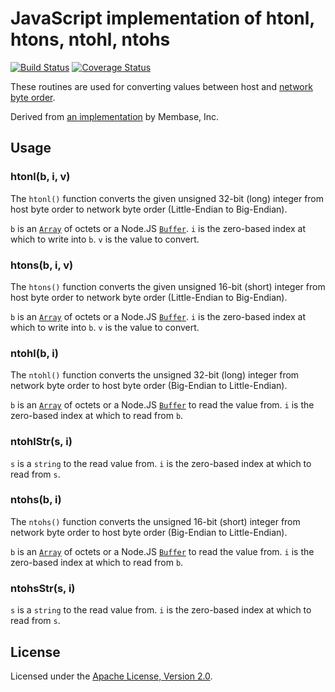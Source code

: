 # JavaScript implementation of htonl, htons, ntohl, ntohs #

[![Build Status](https://travis-ci.org/mattcg/network-byte-order.png?branch=master)](https://travis-ci.org/mattcg/network-byte-order)
[![Coverage Status](https://coveralls.io/repos/mattcg/network-byte-order/badge.png)](https://coveralls.io/r/mattcg/network-byte-order)

These routines are used for converting values between host and [network byte order](http://en.wikipedia.org/wiki/Endianness#Endianness_in_networking).

Derived from [an implementation](http://blog.couchbase.com/starting-membase-nodejs) by Membase, Inc.

## Usage ##

### htonl(b, i, v) ###

The `htonl()` function converts the given unsigned 32-bit (long) integer from host byte order to network byte order (Little-Endian to Big-Endian).

`b` is an [`Array`](https://developer.mozilla.org/en-US/docs/JavaScript/Reference/Global_Objects/Array) of octets or a Node.JS [`Buffer`](http://nodejs.org/api/buffer.html).
`i` is the zero-based index at which to write into `b`.
`v` is the value to convert.

### htons(b, i, v) ###

The `htons()` function converts the given unsigned 16-bit (short) integer from host byte order to network byte order (Little-Endian to Big-Endian).

`b` is an [`Array`](https://developer.mozilla.org/en-US/docs/JavaScript/Reference/Global_Objects/Array) of octets or a Node.JS [`Buffer`](http://nodejs.org/api/buffer.html).
`i` is the zero-based index at which to write into `b`.
`v` is the value to convert.

### ntohl(b, i) ###

The `ntohl()` function converts the unsigned 32-bit (long) integer from network byte order to host byte order (Big-Endian to Little-Endian).

`b` is an [`Array`](https://developer.mozilla.org/en-US/docs/JavaScript/Reference/Global_Objects/Array) of octets or a Node.JS [`Buffer`](http://nodejs.org/api/buffer.html) to read the value from.
`i` is the zero-based index at which to read from `b`.

### ntohlStr(s, i) ###

`s` is a `string` to the read value from.
`i` is the zero-based index at which to read from `s`.

### ntohs(b, i) ###

The `ntohs()` function converts the unsigned 16-bit (short) integer from network byte order to host byte order (Big-Endian to Little-Endian).

`b` is an [`Array`](https://developer.mozilla.org/en-US/docs/JavaScript/Reference/Global_Objects/Array) of octets or a Node.JS [`Buffer`](http://nodejs.org/api/buffer.html) to read the value from.
`i` is the zero-based index at which to read from `b`.

### ntohsStr(s, i) ###

`s` is a `string` to the read value from.
`i` is the zero-based index at which to read from `s`.

## License ##

Licensed under the [Apache License, Version 2.0](http://www.apache.org/licenses/LICENSE-2.0).
